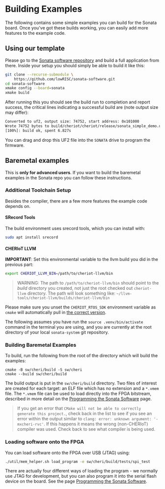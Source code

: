 # Building Examples

The following contains some simple examples you can build for the Sonata board. Once you've got these builds working, you can easily add more features to the example code.

## Using our template

Please go to the [Sonata software repository](https://github.com/lowRISC/sonata-software) and build a full application from there.
Inside your setup you should simply be able to build it like this:

```sh
git clone --recurse-submodule \
    https://github.com/lowRISC/sonata-software.git
cd sonata-software
xmake config --board=sonata
xmake build
```

After running this you should see the build run to completion and report success, the critical lines indicating a successful build are (note output size may differ):

```sh
Converted to uf2, output size: 74752, start address: 0x101000
Wrote 74752 bytes to build/cheriot/cheriot/release/sonata_simple_demo.uf2
[100%]: build ok, spent 6.827s
```

You can drag and drop this UF2 file into the `SONATA` drive to program the firmware.

## Baremetal examples

This is **only for advanced users**.
If you want to build the baremetal examples in the Sonata repo you can follow these instructions.

### Additional Toolchain Setup

Besides the compiler, there are a few more features the example code depends on.

#### SRecord Tools

The build environment uses srecord tools, which you can install with:

```bash
sudo apt install srecord
```

#### CHERIoT LLVM

**IMPORTANT**: Set this environmental variable to the llvm build you did in the previous part:

```sh
export CHERIOT_LLVM_BIN=/path/to/cheriot-llvm/bin
```

> WARNING: The path to `/path/to/cheriot-llvm/bin` should point to the *build* directory you created, not just the root checked out `cheriot-llvm` directory.
> The path will look something like: `~/llvm-tools/cheriot-llvm/builds/cheriot-llvm/bin`

Please make sure you unset the `CHERIOT_RTOS_SDK` environment variable as `cmake` will automatically pull in [the correct version](https://github.com/lowRISC/cheriot-rtos/tree/sonata).

The following assumes you have run the `source .venv/bin/activate` command in the terminal you are using, and you are currently at the root directory of your local `sonata-system` git repository.

### Building Baremetal Examples

To build, run the following from the root of the directory which will build the examples:

```
cmake -B sw/cheri/build -S sw/cheri 
cmake --build sw/cheri/build
```
The build output is put in the `sw/cheri/build` directory.
Two files of interest are created for each target: an ELF file which has no extension and a `*.vmem` file.
The `*.vmem` file can be used to load directly into the FPGA bitstream, described in more detail on the [Programming the Sonata Software](../dev/sw-programming.md) page.

> If you get an error that `CMake will not be able to correctly generate this project.`, check back in the list to see if you see an error within the output similar to `clang: error: unknown argument: '-mxcheri-rvc'`.
> If this happens it means the wrong (non-CHERIoT) compiler was used.
> Check back to see what compiler is being used.

### Loading software onto the FPGA

You can load software onto the FPGA over USB (JTAG) using:

```sh
./util/mem_helper.sh load_program -e sw/cheri/build/tests/spi_test
```
There are actually four different ways of loading the program - we normally use JTAG for development, but you can also program it into the serial flash device on the board. See the page [Programming the Sonata Software](../dev/sw-programming.md).
